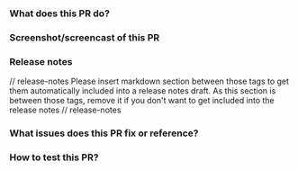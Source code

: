 ### What does this PR do?

### Screenshot/screencast of this PR

<!-- Please include a screenshot or a screencast
explaining what is doing this PR -->

### Release notes

// release-notes
Please insert markdown section between those tags to get them automatically included
into a release notes draft. As this section is between those tags, remove it if you
don't want to get included into the release notes
// release-notes

### What issues does this PR fix or reference?

<!-- Include any related issues from Podman Desktop
repository (or from another issue tracker). -->

### How to test this PR?

<!-- Please explain steps to reproduce -->
